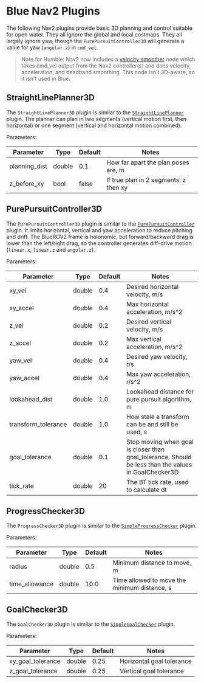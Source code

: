 # Blue Nav2 Plugins

The following Nav2 plugins provide basic 3D planning and control suitable for open water. They all
ignore the global and local costmaps. They all largely ignore yaw, though the
`PurePursuitController3D` will generate a value for yaw (`angular.z`) in `cmd_vel`.

> Note for Humble: Nav2 now includes
> a [velocity smoother](https://navigation.ros.org/configuration/packages/configuring-velocity-smoother.html)
> node which takes cmd_vel output from the Nav2 controller(s) and does velocity, acceleration, and deadband smoothing.
> This node isn't 3D-aware, so it isn't used in Blue.

## StraightLinePlanner3D

The `StraightLinePlanner3D` plugin is similar to the
[`StraightLinePlanner`](https://github.com/ros-planning/navigation2_tutorials/tree/master/nav2_straightline_planner)
plugin.
The planner can plan in two segments (vertical motion first, then horizontal) or one segment
(vertical and horizontal motion combined).

Parameters:

| Parameter     | Type   | Default | Notes                                 |
|---------------|--------|---------|---------------------------------------|
| planning_dist | double | 0.1     | How far apart the plan poses are, m   |
| z_before_xy   | bool   | false   | If true plan in 2 segments: z then xy |

## PurePursuitController3D

The `PurePursuitController3D` plugin is similar to the
[`PurePursuitController`](https://github.com/ros-planning/navigation2_tutorials/tree/master/nav2_pure_pursuit_controller)
plugin.
It limits horizontal, vertical and yaw acceleration to reduce pitching and drift.
The BlueROV2 frame is holonomic, but forward/backward drag is lower than the left/right drag, so the
controller generates diff-drive motion (`linear.x`, `linear.z` and `angular.z`).

Parameters:

| Parameter           | Type   | Default | Notes                                                                                                |
|---------------------|--------|---------|------------------------------------------------------------------------------------------------------|
| xy_vel              | double | 0.4     | Desired horizontal velocity, m/s                                                                     |
| xy_accel            | double | 0.4     | Max horizontal acceleration, m/s^2                                                                   |
| z_vel               | double | 0.2     | Desired vertical velocity, m/s                                                                       |
| z_accel             | double | 0.2     | Max vertical acceleration, m/s^2                                                                     |
| yaw_vel             | double | 0.4     | Desired yaw velocity, r/s                                                                            |
| yaw_accel           | double | 0.4     | Max yaw acceleration, r/s^2                                                                          |
| lookahead_dist      | double | 1.0     | Lookahead distance for pure pursuit algorithm, m                                                     |
| transform_tolerance | double | 1.0     | How stale a transform can be and still be used, s                                                    |
| goal_tolerance      | double | 0.1     | Stop moving when goal is closer than goal_tolerance. Should be less than the values in GoalChecker3D |
| tick_rate           | double | 20      | The BT tick rate, used to calculate dt                                                               |

## ProgressChecker3D

The `ProgressChecker3D` plugin is similar to the
[`SimpleProgressChecker`](https://github.com/ros-planning/navigation2/tree/main/nav2_controller/plugins) plugin.

Parameters:

| Parameter      | Type   | Default | Notes                                        |
|----------------|--------|---------|----------------------------------------------|
| radius         | double | 0.5     | Minimum distance to move, m                  |
| time_allowance | double | 10.0    | Time allowed to move the minimum distance, s |

## GoalChecker3D

The `GoalChecker3D` plugin is similar to the
[`SimpleGoalChecker`](https://github.com/ros-planning/navigation2/tree/main/nav2_controller/plugins) plugin.

Parameters:

| Parameter         | Type   | Default | Notes                     |
|-------------------|--------|---------|---------------------------|
| xy_goal_tolerance | double | 0.25    | Horizontal goal tolerance |
| z_goal_tolerance  | double | 0.25    | Vertical goal tolerance   |
